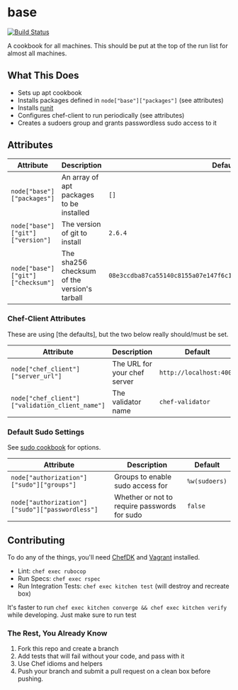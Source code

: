 # base

[![Build Status](https://travis-ci.org/sweeperio/chef-base.svg?branch=master)](https://travis-ci.org/sweeperio/chef-base)

A cookbook for all machines. This should be put at the top of the run list for almost all machines.

## What This Does

* Sets up apt cookbook
* Installs packages defined in `node["base"]["packages"]` (see attributes)
* Installs [runit]
* Configures chef-client to run periodically (see attributes)
* Creates a sudoers group and grants passwordless sudo access to it

[runit]: http://smarden.org/runit/

## Attributes

Attribute|Description|Default
---------|-----------|-------
`node["base"]["packages"]` | An array of apt packages to be installed | `[]`
`node["base"]["git"]["version"]` | The version of git to install | `2.6.4`
`node["base"]["git"]["checksum"]` | The sha256 checksum of the version's tarball | `08e3ccdba87ca55140c8155a07e147f6c1cdd7b574690e960763b18474fd05ed`


### Chef-Client Attributes

These are using [the defaults], but the two below really should/must be set.

Attribute|Description|Default
---------|-----------|-------
`node["chef_client"]["server_url"]` | The URL for your chef server | `http://localhost:4000`
`node["chef_client"]["validation_client_name"]` | The validator name | `chef-validator`

[defaults]: https://github.com/cookbooks/chef-client

### Default Sudo Settings

See [sudo cookbook] for options.

Attribute|Description|Default
---------|-----------|-------
`node["authorization"]["sudo"]["groups"]` | Groups to enable sudo access for | `%w(sudoers)`
`node["authorization"]["sudo"]["passwordless"]` | Whether or not to require passwords for sudo | `false`

[sudo cookbook]: https://github.com/chef-cookbooks/sudo

## Contributing

To do any of the things, you'll need [ChefDK] and [Vagrant] installed.

* Lint: `chef exec rubocop`
* Run Specs: `chef exec rspec`
* Run Integration Tests: `chef exec kitchen test` (will destroy and recreate box)

It's faster to run `chef exec kitchen converge && chef exec kitchen verify` while developing. Just make sure to run test

### The Rest, You Already Know

1. Fork this repo and create a branch
1. Add tests that will fail without your code, and pass with it
1. Use Chef idioms and helpers
1. Push your branch and submit a pull request
on a clean box before pushing.

[ChefDK]: https://downloads.chef.io/chef-dk/
[Vagrant]: https://www.vagrantup.com/
